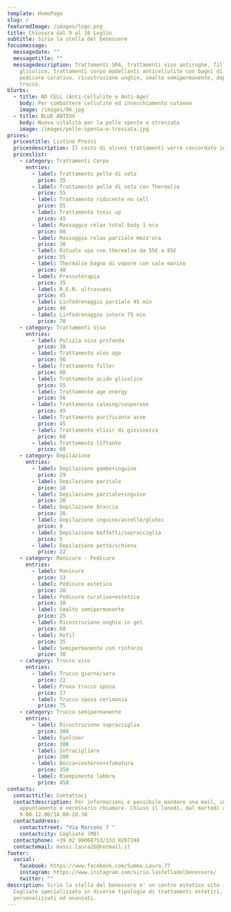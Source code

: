 ```yaml
---
template: HomePage
slug: /
featuredImage: /images/logo.png
title: Chiusura dal 9 al 16 Luglio
subtitle: Sirio la stella del benessere
focusmessage:
  messagedate: ""
  messagetitle: ""
  messagedescription: Trattamenti SPA, trattamenti viso antirughe, filler, acido
    glicolico, trattamenti corpo modellanti anticellulite con bagni di vapore,
    pedicure curativo, ricostruzione unghie, smalto semipermanente, depilazione,
    trucco.
blurbs:
  - title: NO CELL (Anti-Cellulite e Anti-Age)
    body: Per combattere cellulite ed invecchiamento cutaneo
    image: /images/06.jpg
  - title: BLUE ANTIOX
    body: Nuova vitalità per la pelle spenta e stressata
    image: /images/pelle-spenta-e-tressata.jpg
prices:
  pricestitle: Listino Prezzi
  pricesdescription: Il costo di alcuni trattamenti verrà concordato in negozio con il cliente.
  priceslist:
    - category: Trattamenti Corpo
      entries:
        - label: Trattamento pelle di seta
          price: 35
        - label: Trattamento pelle di seta con Thermalie
          price: 55
        - label: Trattamento riducente no cell
          price: 55
        - label: Trattamento tonic up
          price: 45
        - label: Massaggio relax total body 1 ora
          price: 60
        - label: Massaggio relax parziale mezz'ora
          price: 30
        - label: Rituale spa con thermalie da 55€ a 85€
          price: 55
        - label: Thermalie bagno di vapore con sale marino
          price: 40
        - label: Pressoterapia
          price: 35
        - label: R.E.M. ultrasuoni
          price: 45
        - label: Linfodrenaggio parziale 45 min
          price: 40
        - label: Linfodrenaggio intero 75 min
          price: 70
    - category: Trattamenti Viso
      entries:
        - label: Pulizia viso profonda
          price: 38
        - label: Trattamento olos age
          price: 56
        - label: Trattamento filler
          price: 80
        - label: Trattamento acido glicolico
          price: 55
        - label: Trattamento age energy
          price: 56
        - label: Trattamento calming/couperose
          price: 45
        - label: Trattamento purificante acne
          price: 45
        - label: Trattamento elisir di giovinezza
          price: 60
        - label: Trattamento liftante
          price: 60
    - category: Depilazione
      entries:
        - label: Depilazione gambe+inguine
          price: 29
        - label: Depilazione parziale
          price: 18
        - label: Depilazione parziale+inguine
          price: 20
        - label: Depilazione braccia
          price: 16
        - label: Depilazione inguine/ascelle/glutei
          price: 8
        - label: Depilazione baffetti/sopracciglia
          price: 5
        - label: Depilazione petto/schiena
          price: 22
    - category: Manicure - Pedicure
      entries:
        - label: Manicure
          price: 13
        - label: Pedicure estetico
          price: 20
        - label: Pedicure curativo+estetico
          price: 30
        - label: Smalto semipermanente
          price: 25
        - label: Ricostruzione unghie in gel
          price: 60
        - label: Refil
          price: 35
        - label: Semipermanente con rinforzo
          price: 30
    - category: Trucco viso
      entries:
        - label: Trucco giorno/sera
          price: 22
        - label: Prova trucco sposa
          price: 17
        - label: Trucco sposa cerimonia
          price: 75
    - category: Trucco semipermanente
      entries:
        - label: Ricostruzione sopracciglia
          price: 300
        - label: Eyeliner
          price: 300
        - label: Infracigliare
          price: 200
        - label: Bocca+contorno+sfumatura
          price: 350
        - label: Riempimento labbra
          price: 450
contacts:
  contacttitle: Contattaci
  contactdescription: Per informazioni é possibile mandare una mail, invece per
    appuntamento é necessario chiamare. Chiuso il lunedì, dal martedì al sabato
    9.00-12.00/14.00-18.30
  contactaddress:
    contactstreet: "Via Marconi 7 "
    contactcity: Cogliate (MB)
  contactphone: +39 02 99068753/333 8297248
  contactemail: massi.laura26@hotmail.it
footer:
  social:
    facebook: https://www.facebook.com/Summa.Laura.77
    instagram: https://www.instagram.com/sirio.lastelladelbenessere/
    twitter: ""
description: Sirio la stella del benessere e' un centro estetico sito in
  Cogliate specializzato in diverse tipologie di trattamenti estetici,
  personalizzati ed avanzati.
---
```

